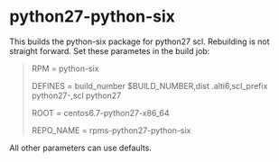 # python27-python-six

This builds the python-six package for python27 scl.  Rebuilding is not straight forward.  Set these
parametes in the build job:

> RPM = python-six
>
> DEFINES = build_number $BUILD_NUMBER,dist .alti6,scl_prefix python27-,scl python27
>
> ROOT = centos6.7-python27-x86_64
>
> REPO_NAME = rpms-python27-python-six

All other parameters can use defaults.
